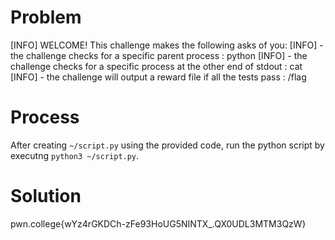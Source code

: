 # Problem

[INFO] WELCOME! This challenge makes the following asks of you:
[INFO] - the challenge checks for a specific parent process : python
[INFO] - the challenge checks for a specific process at the other end of stdout : cat
[INFO] - the challenge will output a reward file if all the tests pass : /flag

# Process

After creating `~/script.py` using the provided code, run the python script by executng `python3 ~/script.py`.

# Solution

pwn.college{wYz4rGKDCh-zFe93HoUG5NINTX\_.QX0UDL3MTM3QzW}
